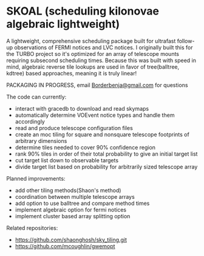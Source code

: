 # SKOAL (scheduling kilonovae algebraic lightweight)
A lightweight, comprehensive scheduling package built for ultrafast follow-up observations of FERMI notices and LVC notices. I originally built this for the TURBO project so it's optimized for an array of telescope mounts requiring subsecond scheduling times. Because this was built with speed in mind, algebraic reverse tile lookups are used in favor of tree(balltree, kdtree) based approaches, meaning it is truly linear!


PACKAGING IN PROGRESS,
email Borderbenja@gmail.com for questions

The code can currently:
- interact with gracedb to download and read skymaps
- automatically determine VOEvent notice types and handle them accordingly
- read and produce telescope configuration files
- create an moc tiling for square and nonsquare telescope footprints of arbitrary dimensions
- determine tiles needed to cover 90% confidence region
- rank 90% tiles in order of their total probability to give an initial target list
- cut target list down to observable targets
- divide target list based on probability for arbitrarily sized telescope array

Planned improvements:
- add other tiling methods(Shaon's method)
- coordination between multiple telescope arrays
- add option to use balltree and compare method times
- implement algebraic option for fermi notices
- implement cluster based array splitting option


Related repositories:
- https://github.com/shaonghosh/sky_tiling.git 
- https://github.com/mcoughlin/gwemopt
